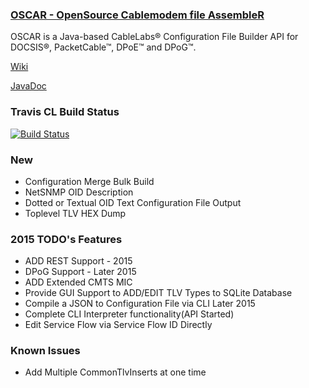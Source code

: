 ### [OSCAR - OpenSource Cablemodem file AssembleR](http://comcast.github.io/Oscar/)

OSCAR is a Java-based CableLabs&reg; Configuration File Builder API for DOCSIS&reg;, PacketCable&trade;, DPoE&trade; and DPoG&trade;.

[Wiki](https://github.com/Comcast/Oscar/wiki)

[JavaDoc](http://comcast.github.io/Oscar/doc/index.html)

### Travis CL Build Status

[![Build Status](https://travis-ci.org/Comcast/Oscar.svg?branch=master)](https://travis-ci.org/Comcast/Oscar)

### New

* Configuration Merge Bulk Build
* NetSNMP OID Description
* Dotted or Textual OID Text Configuration File Output
* Toplevel TLV HEX Dump

### 2015 TODO's Features
* ADD REST Support - 2015
* DPoG Support - Later 2015
* ADD Extended CMTS MIC
* Provide GUI Support to ADD/EDIT TLV Types to SQLite Database
* Compile a JSON to Configuration File via CLI Later 2015
* Complete CLI Interpreter functionality(API Started)
* Edit Service Flow via Service Flow ID Directly

### Known Issues

* Add Multiple CommonTlvInserts at one time

